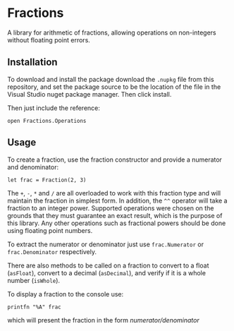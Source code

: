 # Fractions

A library for arithmetic of fractions, allowing operations on non-integers without floating point errors.

## Installation

To download and install the package download the `.nupkg` file from this repository, and set the package source to be the location of the file in the Visual Studio nuget package manager. Then click install.

Then just include the reference:

`open Fractions.Operations`

## Usage

To create a fraction, use the fraction constructor and provide a numerator and denominator:

`let frac = Fraction(2, 3)`

The `+`, `-`, `*` and `/` are all overloaded to work with this fraction type and will maintain the fraction in simplest form. In addition, the `^^` operator will take a fraction to an integer power. Supported operations were chosen on the grounds that they must guarantee an exact result, which is the purpose of this library. Any other operations such as fractional powers should be done using floating point numbers.

To extract the numerator or denominator just use `frac.Numerator` or `frac.Denominator` respectively.

There are also methods to be called on a fraction to convert to a float (`asFloat`), convert to a decimal (`asDecimal`), and verify if it is a whole number (`isWhole`).

To display a fraction to the console use:

`printfn "%A" frac`

which will present the fraction in the form *numerator/denominator*
